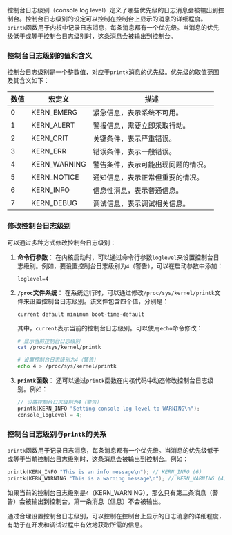 控制台日志级别（console log level）定义了哪些优先级的日志消息会被输出到控制台。控制台日志级别的设定可以控制在控制台上显示的消息的详细程度。`printk`函数用于内核中记录日志消息，每条消息都有一个优先级。当消息的优先级低于或等于控制台日志级别时，这条消息会被输出到控制台。

### 控制台日志级别的值和含义

控制台日志级别是一个整数值，对应于`printk`消息的优先级。优先级的取值范围及其含义如下：

| 数值 | 宏定义          | 描述                               |
|------|-----------------|------------------------------------|
| 0    | KERN_EMERG      | 紧急信息，表示系统不可用。         |
| 1    | KERN_ALERT      | 警报信息，需要立即采取行动。       |
| 2    | KERN_CRIT       | 关键条件，表示严重错误。           |
| 3    | KERN_ERR        | 错误条件，表示一般错误。           |
| 4    | KERN_WARNING    | 警告条件，表示可能出现问题的情况。 |
| 5    | KERN_NOTICE     | 通知信息，表示正常但重要的情况。   |
| 6    | KERN_INFO       | 信息性消息，表示普通信息。         |
| 7    | KERN_DEBUG      | 调试信息，表示调试相关信息。       |

### 修改控制台日志级别

可以通过多种方式修改控制台日志级别：

1. **命令行参数**：
   在内核启动时，可以通过命令行参数`loglevel`来设置控制台日志级别。例如，要设置控制台日志级别为`4`（警告），可以在启动参数中添加：

   ```
   loglevel=4
   ```

2. **`/proc`文件系统**：
   在系统运行时，可以通过修改`/proc/sys/kernel/printk`文件来设置控制台日志级别。该文件包含四个值，分别是：

   ```
   current default minimum boot-time-default
   ```

   其中，`current`表示当前的控制台日志级别。可以使用`echo`命令修改：

   ```bash
   # 显示当前控制台日志级别
   cat /proc/sys/kernel/printk

   # 设置控制台日志级别为4（警告）
   echo 4 > /proc/sys/kernel/printk
   ```

3. **`printk`函数**：
   还可以通过`printk`函数在内核代码中动态修改控制台日志级别。例如：

   ```c
   // 设置控制台日志级别为4（警告）
   printk(KERN_INFO "Setting console log level to WARNING\n");
   console_loglevel = 4;
   ```

### 控制台日志级别与`printk`的关系

`printk`函数用于记录日志消息，每条消息都有一个优先级。当消息的优先级低于或等于当前控制台日志级别时，这条消息会被输出到控制台。例如：

```c
printk(KERN_INFO "This is an info message\n"); // KERN_INFO (6)
printk(KERN_WARNING "This is a warning message\n"); // KERN_WARNING (4)
```

如果当前的控制台日志级别是`4`（KERN_WARNING），那么只有第二条消息（警告）会被输出到控制台，第一条消息（信息）不会被输出。

通过合理设置控制台日志级别，可以控制在控制台上显示的日志消息的详细程度，有助于在开发和调试过程中有效地获取所需的信息。